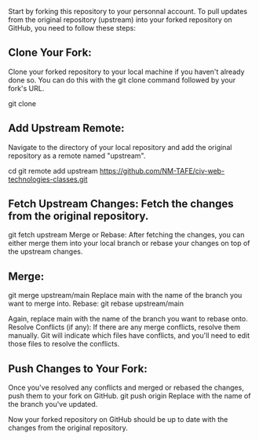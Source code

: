 Start by forking this repository to your personnal account. To pull updates from the original repository (upstream) into your forked repository on GitHub, you need to follow these steps:

## Clone Your Fork: 
Clone your forked repository to your local machine if you haven't already done so. You can do this with the git clone command followed by your fork's URL.

git clone <your-fork-url>

## Add Upstream Remote: 
Navigate to the directory of your local repository and add the original repository as a remote named "upstream". 

cd <your-local-repo>
git remote add upstream https://github.com/NM-TAFE/civ-web-technologies-classes.git

## Fetch Upstream Changes: Fetch the changes from the original repository.
git fetch upstream
Merge or Rebase: After fetching the changes, you can either merge them into your local branch or rebase your changes on top of the upstream changes.

## Merge:
git merge upstream/main
Replace main with the name of the branch you want to merge into.
Rebase:
git rebase upstream/main

Again, replace main with the name of the branch you want to rebase onto.
Resolve Conflicts (if any): If there are any merge conflicts, resolve them manually. Git will indicate which files have conflicts, and you'll need to edit those files to resolve the conflicts.

## Push Changes to Your Fork: 
Once you've resolved any conflicts and merged or rebased the changes, push them to your fork on GitHub.
git push origin <branch-name>
Replace <branch-name> with the name of the branch you've updated.

Now your forked repository on GitHub should be up to date with the changes from the original repository.

